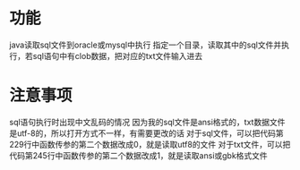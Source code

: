 # 功能
java读取sql文件到oracle或mysql中执行
指定一个目录，读取其中的sql文件并执行，若sql语句中有clob数据，把对应的txt文件输入进去
# 注意事项
sql语句执行时出现中文乱码的情况
因为我的sql文件是ansi格式的，txt数据文件是utf-8的，所以打开方式不一样，有需要更改的话
对于sql文件，可以把代码第229行中函数传参的第二个数据改成0，就是读取utf8的文件
对于txt文件，可以把代码第245行中函数传参的第二个数据改成1，就是读取ansi或gbk格式文件
